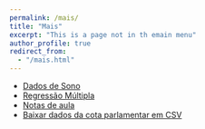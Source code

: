 ```yaml
---
permalink: /mais/
title: "Mais"
excerpt: "This is a page not in th emain menu"
author_profile: true
redirect_from: 
  - "/mais.html"
---
```


- [Dados de Sono](/projects/sleep/)
- [Regressão Múltipla](/projects/regressao_multipla/)
- [Notas de aula](/material/)
- [Baixar dados da cota parlamentar em CSV](https://github.com/jhklarcher/cota_deputados_csv)

